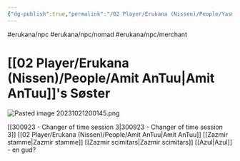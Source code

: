 ```yaml
---
{"dg-publish":true,"permalink":"/02 Player/Erukana (Nissen)/People/Yasmina AnTuu/","tags":["erukana/npc","erukana/npc/nomad","erukana/npc/merchant"]}
---
```



#erukana/npc #erukana/npc/nomad #erukana/npc/merchant 
# [[02 Player/Erukana (Nissen)/People/Amit AnTuu\|Amit AnTuu]]'s Søster

![Pasted image 20231021200145.png](/img/user/10%20Attachments/Pasted%20image%2020231021200145.png)

[[300923 - Changer of time session 3\|300923 - Changer of time session 3]]
[[02 Player/Erukana (Nissen)/People/Amit AnTuu\|Amit AnTuu]] 
[[Zazmir stamme\|Zazmir stamme]]
[[Zazmir scimitars\|Zazmir scimitars]]
[[Azul\|Azul]] - en gud?